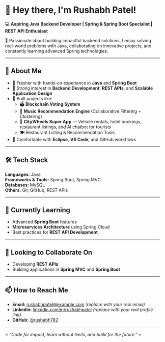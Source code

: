 # 👋 Hey there, I'm Rushabh Patel!  

💻 **Aspiring Java Backend Developer | Spring & Spring Boot Specialist | REST API Enthusiast**

🚀 Passionate about building impactful backend solutions, I enjoy solving real-world problems with Java, collaborating on innovative projects, and constantly learning advanced Spring technologies.

---

## 🌟 About Me  
- 🔹 Fresher with hands-on experience in **Java** and **Spring Boot**  
- 🔹 Strong interest in **Backend Development**, **REST APIs**, and **Scalable Application Design**  
- 🔹 Built projects like:
  - 🗳️ **Blockchain Voting System**  
  - 🎵 **Music Recommendation Engine** (Collaborative Filtering + Clustering)  
  - 🚗 **CityWheels Super App** — Vehicle rentals, hotel bookings, restaurant listings, and AI chatbot for tourists  
  - 🍽️ Restaurant Listing & Recommendation Tools  
- 🔹 Comfortable with **Eclipse**, **VS Code**, and GitHub workflows

---

## 🛠 Tech Stack  
**Languages:** Java  
**Frameworks & Tools:** Spring Boot, Spring MVC  
**Databases:** MySQL  
**Others:** Git, GitHub, REST APIs

---

## 🌱 Currently Learning  
- Advanced **Spring Boot** features  
- **Microservices Architecture** using Spring Cloud  
- Best practices for **REST API Development**  

---

## 🤝 Looking to Collaborate On  
- Developing **REST APIs**  
- Building applications in **Spring MVC** and **Spring Boot**

---

## 📫 How to Reach Me  
- **Email:** rushabhpatel@example.com *(replace with your real email)*  
- **LinkedIn:** [linkedin.com/in/rushabhpatel](https://linkedin.com) *(replace with your real profile link)*  
- **GitHub:** [@rushabh782](https://github.com/rushabh782)

---

⭐ *"Code for impact, learn without limits, and build for the future."* ⭐
